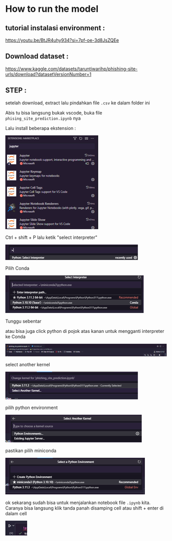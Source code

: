 # How to run the model
## tutorial instalasi environment :

https://youtu.be/BtJR4uhy934?si=7pf-oe-3d8JsZQEe

## Download dataset :

https://www.kaggle.com/datasets/taruntiwarihp/phishing-site-urls/download?datasetVersionNumber=1

## STEP : 

setelah download, extract lalu pindahkan file `.csv` ke dalam folder ini


Abis tu bisa langsung bukak vscode, buka file `phising_site_prediction.ipynb` nya

Lalu install beberapa ekstension :

![Alt text](img/image.png)

Ctrl + shift + P lalu ketik "select interpreter"

![Alt text](img/image-1.png)

Pilih Conda

![Alt text](img/image-2.png)

Tunggu sebentar

atau bisa juga click python di pojok atas kanan untuk mengganti interpreter ke Conda

![Alt text](img/image-3.png)

select another kernel

![Alt text](img/image-4.png)

pilih python environment

![Alt text](img/image-5.png)

pastikan pilih miniconda

![Alt text](img/image-6.png)


ok sekarang sudah bisa untuk menjalankan notebook file `.ipynb` kita. Caranya bisa langsung klik tanda panah disamping cell atau shift + enter di dalam cell

![Alt text](img/image-7.png)
